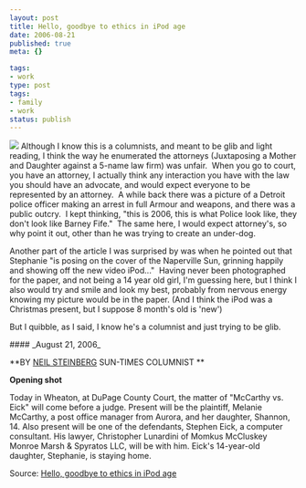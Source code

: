 ```yaml
---
layout: post
title: Hello, goodbye to ethics in iPod age
date: 2006-08-21
published: true
meta: {}

tags:
- work
type: post
tags:
- family
- work
status: publish
---
```



[![](http://www.andyeick.com/_blogMedia/HellogoodbyetoethicsiniPodage_A74A/steph_thumb4.jpg)](http://www.andyeick.com/_blogMedia/HellogoodbyetoethicsiniPodage_A74A/steph6.jpg) Although I know this is a columnists, and meant to be glib and light reading, I think the way he enumerated the attorneys (Juxtaposing a Mother and Daughter against a 5-name law firm) was unfair.  When you go to court, you have an attorney, I actually think any interaction you have with the law you should have an advocate, and would expect everyone to be represented by an attorney.  A while back there was a picture of a Detroit police officer making an arrest in full Armour and weapons, and there was a public outcry.  I kept thinking, "this is 2006, this is what Police look like, they don't look like Barney Fife."  The same here, I would expect attorney's, so why point it out, other than he was trying to create an under-dog. 



Another part of the article I was surprised by was when he pointed out that Stephanie "is posing on the cover of the Naperville Sun, grinning happily and showing off the new video iPod..."  Having never been photographed for the paper, and not being a 14 year old girl, I'm guessing here, but I think I also would try and smile and look my best, probably from nervous energy knowing my picture would be in the paper. (And I think the iPod was a Christmas present, but I suppose 8 month's old is 'new')



But I quibble, as I said, I know he's a columnist and just trying to be glib.

<!-- blockquote  -->#### _August 21, 2006_



**BY [NEIL STEINBERG](mailto:nsteinberg@suntimes.com) SUN-TIMES COLUMNIST **



**Opening shot**



Today in Wheaton, at DuPage County Court, the matter of "McCarthy vs. Eick" will come before a judge. Present will be the plaintiff, Melanie McCarthy, a post office manager from Aurora, and her daughter, Shannon, 14. Also present will be one of the defendants, Stephen Eick, a computer consultant. His lawyer, Christopher Lunardini of Momkus McCluskey Monroe Marsh & Spyratos LLC, will be with him. Eick's 14-year-old daughter, Stephanie, is staying home.

<!-- endblockquote  -->

Source: [Hello, goodbye to ethics in iPod age](http://www.suntimes.com/output/steinberg/cst-nws-stein21.html)

